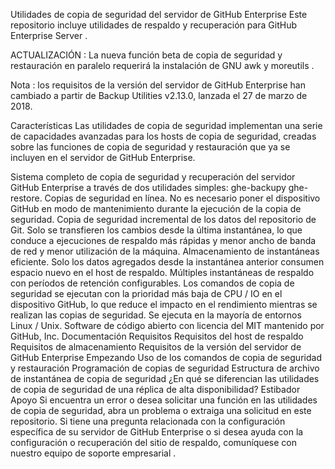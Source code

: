 Utilidades de copia de seguridad del servidor de GitHub Enterprise
Este repositorio incluye utilidades de respaldo y recuperación para GitHub Enterprise Server .

ACTUALIZACIÓN : La nueva función beta de copia de seguridad y restauración en paralelo requerirá la instalación de GNU awk y moreutils .

Nota : los requisitos de la versión del servidor de GitHub Enterprise han cambiado a partir de Backup Utilities v2.13.0, lanzada el 27 de marzo de 2018.

Características
Las utilidades de copia de seguridad implementan una serie de capacidades avanzadas para los hosts de copia de seguridad, creadas sobre las funciones de copia de seguridad y restauración que ya se incluyen en el servidor de GitHub Enterprise.

Sistema completo de copia de seguridad y recuperación del servidor GitHub Enterprise a través de dos utilidades simples:
ghe-backupy ghe-restore.
Copias de seguridad en línea. No es necesario poner el dispositivo GitHub en modo de mantenimiento durante la ejecución de la copia de seguridad.
Copia de seguridad incremental de los datos del repositorio de Git. Solo se transfieren los cambios desde la última instantánea, lo que conduce a ejecuciones de respaldo más rápidas y menor ancho de banda de red y menor utilización de la máquina.
Almacenamiento de instantáneas eficiente. Solo los datos agregados desde la instantánea anterior consumen espacio nuevo en el host de respaldo.
Múltiples instantáneas de respaldo con períodos de retención configurables.
Los comandos de copia de seguridad se ejecutan con la prioridad más baja de CPU / IO en el dispositivo GitHub, lo que reduce el impacto en el rendimiento mientras se realizan las copias de seguridad.
Se ejecuta en la mayoría de entornos Linux / Unix.
Software de código abierto con licencia del MIT mantenido por GitHub, Inc.
Documentación
Requisitos
Requisitos del host de respaldo
Requisitos de almacenamiento
Requisitos de la versión del servidor de GitHub Enterprise
Empezando
Uso de los comandos de copia de seguridad y restauración
Programación de copias de seguridad
Estructura de archivo de instantánea de copia de seguridad
¿En qué se diferencian las utilidades de copia de seguridad de una réplica de alta disponibilidad?
Estibador
Apoyo
Si encuentra un error o desea solicitar una función en las utilidades de copia de seguridad, abra un problema o extraiga una solicitud en este repositorio. Si tiene una pregunta relacionada con la configuración específica de su servidor de GitHub Enterprise o si desea ayuda con la configuración o recuperación del sitio de respaldo, comuníquese con nuestro equipo de soporte empresarial .
